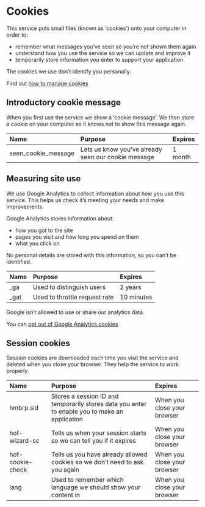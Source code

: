 # Cookies

This service puts small files (known as ‘cookies’) onto your computer in order to:

* remember what messages you’ve seen so you’re not shown them again
* understand how you use the service so we can update and improve it
* temporarily store information you enter to support your application

The cookies we use don’t identify you personally.

Find out [how to manage cookies](https://www.aboutcookies.org/)

## Introductory cookie message

When you first use the service we show a ‘cookie message’. We then store a cookie on your computer so it knows not to show this message again.

|         Name         |                        Purpose                       | Expires |
|:---------------------|:-----------------------------------------------------|:--------|
| seen\_cookie_message |  Lets us know you’ve already seen our cookie message | 1 month |

## Measuring site use
We use Google Analytics to collect information about how you use this service. This helps us check it’s meeting your needs and make improvements.

Google Analytics stores information about:

* how you got to the site
* pages you visit and how long you spend on them
* what you click on

No personal details are stored with this information, so you can’t be identified.

|  Name |           Purpose             |   Expires  |
|:------|:------------------------------|:-----------|
|  _ga  | Used to distinguish users     | 2 years    |
|  _gat | Used to throttle request rate | 10 minutes |


Google isn’t allowed to use or share our analytics data.

You can [opt out of Google Analytics cookies](https://tools.google.com/dlpage/gaoptout)

## Session cookies
Session cookies are downloaded each time you visit the service and deleted when you close your browser. They help the service to work properly.

|      Name        |                                             Purpose                                             |           Expires           |
|:-----------------|:------------------------------------------------------------------------------------------------|:----------------------------|
| hmbrp.sid        |  Stores a session ID and temporarily stores data you enter to enable you to make an application | When you close your browser |
| hof-wizard-sc    |  Tells us when your session starts so we can tell you if it expires                             | When you close your browser |
| hof-cookie-check |  Tells us you have already allowed cookies so we don’t need to ask you again                    | When you close your browser |
| lang             |  Used to remember which language we should show your content in                                 | When you close your browser |
